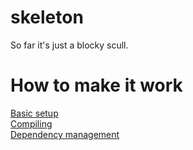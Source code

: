 # skeleton
So far it's just a blocky scull.

# How to make it work
[Basic setup](docs/1_basic_system_setup.md) <br />
[Compiling](docs/2_compilation_and_start.md) <br />
[Dependency management](docs/3_dependency_management.md)

